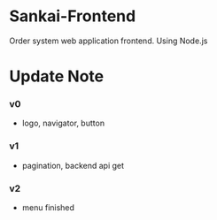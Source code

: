 # Sankai-Frontend
Order system web application frontend.
Using Node.js

# Update Note
### v0
- logo, navigator, button
### v1
- pagination, backend api get
### v2
- menu finished